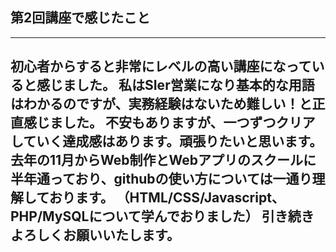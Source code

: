
## 第2回講座で感じたこと
---
初心者からすると非常にレベルの高い講座になっていると感じました。
私はSIer営業になり基本的な用語はわかるのですが、実務経験はないため難しい！と正直感じました。
不安もありますが、一つずつクリアしていく達成感はあります。頑張りたいと思います。
去年の11月からWeb制作とWebアプリのスクールに半年通っており、githubの使い方については一通り理解しております。
（HTML/CSS/Javascript、PHP/MySQLについて学んでおりました）
引き続きよろしくお願いいたします。
---